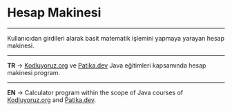 # Hesap Makinesi
***
Kullanıcıdan girdileri alarak basit matematik işlemini yapmaya yarayan hesap makinesi.
***
**TR** -> [Kodluyoruz.org](www.kodluyoruz.org) ve [Patika.dev](app.patika.dev) Java eğitimleri kapsamında hesap makinesi program.
***
**EN** -> Calculator program within the scope of Java courses of [Kodluyoruz.org](www.kodluyoruz.org) and [Patika.dev](app.patika.dev).